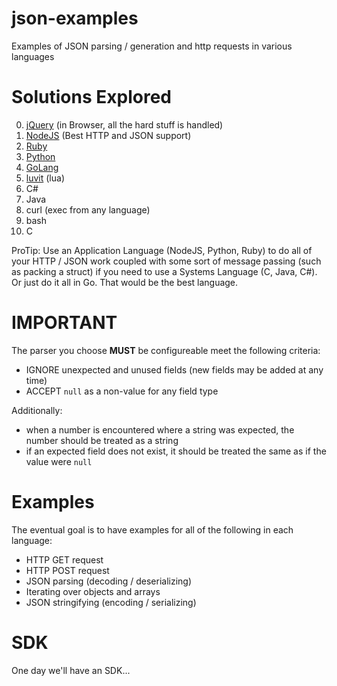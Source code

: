 # json-examples

Examples of JSON parsing / generation and http requests in various languages

# Solutions Explored

  0. [jQuery](http://jquery.com) (in Browser, all the hard stuff is handled)
  0. [NodeJS](http://nodejs.org) (Best HTTP and JSON support)
  0. [Ruby](http://ruby-lang.org)
  0. [Python](http://python.org)
  0. [GoLang](http://golang.org)
  0. [luvit](http://luvit.io) (lua)
  0. C#
  0. Java
  0. curl (exec from any language)
  0. bash
  0. C

ProTip: Use an Application Language (NodeJS, Python, Ruby) to do all of your HTTP / JSON work coupled with some sort of message passing (such as packing a struct) if you need to use a Systems Language (C, Java, C#). Or just do it all in Go. That would be the best language.

# IMPORTANT

The parser you choose **MUST** be configureable meet the following criteria:

  * IGNORE unexpected and unused fields (new fields may be added at any time)
  * ACCEPT `null` as a non-value for any field type

Additionally:

  * when a number is encountered where a string was expected, the number should be treated as a string
  * if an expected field does not exist, it should be treated the same as if the value were `null`

# Examples

The eventual goal is to have examples for all of the following in each language:

  * HTTP GET request
  * HTTP POST request
  * JSON parsing (decoding / deserializing)
  * Iterating over objects and arrays
  * JSON stringifying (encoding / serializing)

# SDK

One day we'll have an SDK...
